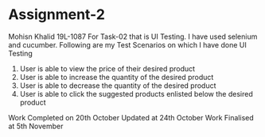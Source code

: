 # Assignment-2
Mohisn Khalid 
19L-1087
For Task-02 that is UI Testing. I have used selenium and cucumber. 
Following are my Test Scenarios on which I have done UI Testing
1)  User is able to view the price of their desired product
2)  User is able to increase the quantity of the desired product
3)  User is able to decrease the quantity of the desired product
4)  User is able to click the suggested products enlisted below the desired product

Work Completed on 20th October
Updated at 24th October
Work Finalised at 5th November
